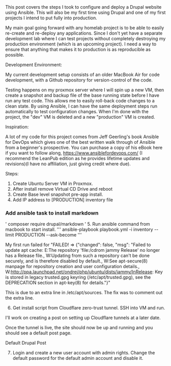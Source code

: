 ​

This post covers the steps I took to configure and deploy a Drupal website using Ansible. This will also be my first time using Drupal and one of my first projects I intend to put fully into production.

 

 

My main goal going forward with any homelab project is to be able to easily re-create and re-deploy any applications. Since I don't yet have a separate development lab where I can test projects without completely destroying my production environment (which is an upcoming project). I need a way to ensure that anything that makes it to production is as reproducible as possible.

Development Environment:

My current development setup consists of an older MacBook Air for code development, with a Github repository for version-control of the code.

Testing happens on my proxmox server where I will spin up a new VM, then create a snapshot and backup file of the base running state before I have run any test code. This allows me to easily roll-back code changes to a clean state. By using Ansible, I can have the same deployment steps run automatically to test configuration changes. When I'm done with the project, the "dev" VM is deleted and a new "production" VM is created.

Inspiration:

A lot of my code for this project comes from Jeff Geerling's book Ansible for DevOps which gives one of the best written walk through of Ansible from a beginner's prospective. You can purchase a copy of his eBook here if you want to follow along, https://www.ansiblefordevops.com/ (I recommend the LeanPub edition as he provides lifetime updates and revisions)(I have no affiliation, just giving credit where due).

Steps:

1. Create Ubuntu Server VM in Proxmox.
2. After install remove Virtual CD Drive and reboot
3. Create Base level snapshot pre-app install.
4. Add IP address to [PRODUCTION] inventory file
### Add ansible task to install markdown ####
'
composer require drupal/markdown
'
5. Run ansible command from macbook to start install.
'''
ansible-playbook playbook.yml -i inventory --limit PRODUCTION --ask-become
'''

My first run failed for "FAILED! => {"changed": false, "msg": "Failed to update apt cache: E:The repository 'file:/cdrom jammy Release' no longer has a Release file., W:Updating from such a repository can't be done securely, and is therefore disabled by default., W:See apt-secure(8) manpage for repository creation and user configuration details., W:http://ppa.launchpad.net/ondrej/php/ubuntu/dists/jammy/InRelease: Key is stored in legacy trusted.gpg keyring (/etc/apt/trusted.gpg), see the DEPRECATION section in apt-key(8) for details."}"

This is due to an extra line in /etc/apt/sources. The fix was to comment out the extra line.

6. Get install script from Cloudflare zero-trust tunnel. SSH into VM and run.

I'll work on creating a post on setting up Cloudflare tunnels at a later date. 

Once the tunnel is live, the site should now be up and running and you should see a default post page.

Default Drupal Post

7. Login and create a new user account with admin rights. Change the default password for the default admin account and disable it. 
​
